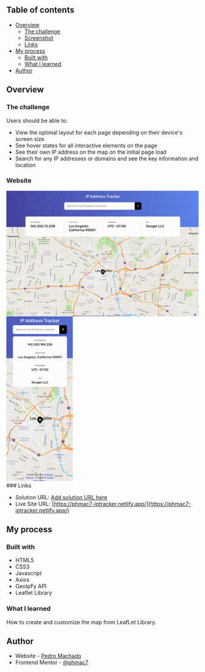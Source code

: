 ## Table of contents

- [Overview](#overview)
  - [The challenge](#the-challenge)
  - [Screenshot](#screenshot)
  - [Links](#links)
- [My process](#my-process)
  - [Built with](#built-with)
  - [What I learned](#what-i-learned)
- [Author](#author)


## Overview

### The challenge

Users should be able to:

- View the optimal layout for each page depending on their device's screen size
- See hover states for all interactive elements on the page
- See their own IP address on the map on the initial page load
- Search for any IP addresses or domains and see the key information and location

### Website
<div>
<img src='./gifs/iptracker.gif' width='580' align='top'>
<img src='./gifs/iptracker-mob.gif' height='430'>
</div>
### Links

- Solution URL: [Add solution URL here](https://your-solution-url.com)
- Live Site URL: [https://phmac7-iptracker.netlify.app/](https://phmac7-iptracker.netlify.app/)

## My process

### Built with

- HTML5
- CSS3
- Javascript
- Axios
- GeoIpFy API
- Leaflet Library


### What I learned

How to create and customize the map from LeafLet Library.


## Author

- Website - [Pedro Machado](github.com/phmac7)
- Frontend Mentor - [@phmac7](https://www.frontendmentor.io/profile/phmac7)

